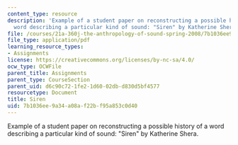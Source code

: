 ```yaml
---
content_type: resource
description: 'Example of a student paper on reconstructing a possible history of a
  word describing a particular kind of sound: "Siren" by Katherine Shera.'
file: /courses/21a-360j-the-anthropology-of-sound-spring-2008/7b1036ee9a34a08af22bf95a853c0d40_shera_siren.pdf
file_type: application/pdf
learning_resource_types:
- Assignments
license: https://creativecommons.org/licenses/by-nc-sa/4.0/
ocw_type: OCWFile
parent_title: Assignments
parent_type: CourseSection
parent_uid: d6c90c72-1fe2-1d60-02db-d830d5bf4577
resourcetype: Document
title: Siren
uid: 7b1036ee-9a34-a08a-f22b-f95a853c0d40
---
```

Example of a student paper on reconstructing a possible history of a word describing a particular kind of sound: "Siren" by Katherine Shera.